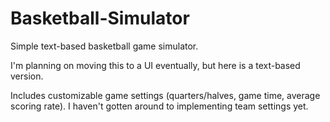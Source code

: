 # Basketball-Simulator
Simple text-based basketball game simulator.

I'm planning on moving this to a UI eventually, but here is a text-based version.

Includes customizable game settings (quarters/halves, game time, average scoring rate). I haven't gotten around to implementing team settings yet.
